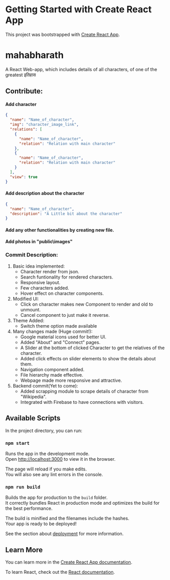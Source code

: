 # Getting Started with Create React App

This project was bootstrapped with [Create React App](https://github.com/facebook/create-react-app).

# mahabharath

A React Web-app, which includes details of all characters, of one of the greatest इतिहास

## Contribute:

#### Add character

```json
{
  "name": "Name_of_character",
  "img": "character_image_link",
  "relations": [
    {
      "name": "Name_of_character",
      "relation": "Relation with main character"
    },
    {
      "name": "Name_of_character",
      "relation": "Relation with main character"
    }
  ],
  "view": true
}
```

#### Add description about the character

```json
{
  "name": "Name_of_character",
  "description": "A Little bit about the character"
}
```

#### Add any other functionalities by creating new file.
#### Add photos in "public\images"

### Commit Description:

1. Basic idea implemented:
   - Character render from json.
   - Search funtionality for rendered characters.
   - Responsive layout.
   - Few characters added.
   - Hover effect on character components.
2. Modified UI:
   - Click on character makes new Component to render and old to unmount.
   - Cancel component to just make it reverse.
3. Theme Added:
   - Switch theme option made available
4. Many changes made (Huge commit!):
   - Google material icons used for better UI.
   - Added "About" and "Connect" pages.
   - A Slider at the bottom of clicked Character to get the relatives of the character.
   - Added click effects on slider elements to show the details about them.
   - Navigation component added.
   - File hierarchy made effective.
   - Webpage made more responsive and attractive.
5. Backend commit(Yet to come):
   - Added scrapping module to scrape details of character from "Wikipedia".
   - Integrated with Firebase to have connections with visitors.

## Available Scripts

In the project directory, you can run:

### `npm start`

Runs the app in the development mode.\
Open [http://localhost:3000](http://localhost:3000) to view it in the browser.

The page will reload if you make edits.\
You will also see any lint errors in the console.

### `npm run build`

Builds the app for production to the `build` folder.\
It correctly bundles React in production mode and optimizes the build for the best performance.

The build is minified and the filenames include the hashes.\
Your app is ready to be deployed!

See the section about [deployment](https://facebook.github.io/create-react-app/docs/deployment) for more information.

## Learn More

You can learn more in the [Create React App documentation](https://facebook.github.io/create-react-app/docs/getting-started).

To learn React, check out the [React documentation](https://reactjs.org/).
